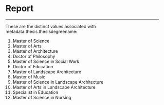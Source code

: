# Report
---
These are the distinct values associated with metadata.thesis.thesisdegreename:

1. Master of Science
2. Master of Arts
3. Master of Architecture
4. Doctor of Philosophy
5. Master of Science in Social Work
6. Doctor of Education
7. Master of Landscape Architecture
8. Master of Music
9. Master of Science in Landscape Architecture
10. Master of Arts in Landscape Architecture
11. Specialist in Education
12. Master of Science in Nursing
